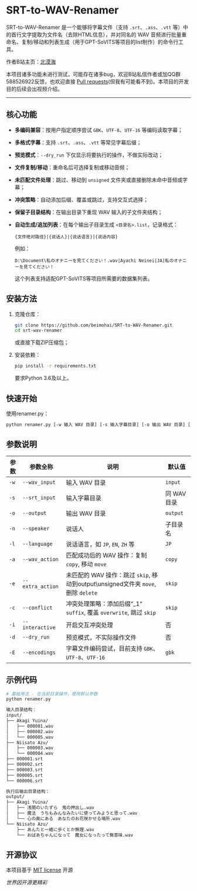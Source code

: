 # SRT-to-WAV-Renamer
SRT-to-WAV-Renamer 是一个能够将字幕文件（支持 `.srt`、`.ass`、`.vtt` 等）中的首行文字提取为文件名（去除HTML信息），并对同名的 WAV 音频进行批量重命名、复制/移动和列表生成（用于GPT-SoVITS等项目的list制作）的命令行工具。

作者B站主页：[北漠海](https://space.bilibili.com/1065768987)

本项目诸多功能未进行测试，可能存在诸多bug，欢迎B站私信作者或加QQ群588526922反馈，也欢迎直接 [Pull requests](https://github.com/beimohai/SRT-to-WAV-Renamer/pulls)(但我有可能看不到)。本项目的开发目的后续会出视频介绍。

---
## 核心功能

- **多编码兼容**：按用户指定顺序尝试 `GBK`、`UTF-8`、`UTF-16` 等编码读取字幕；
    
- **多格式字幕**：支持 `.srt`、`.ass`、`.vtt` 等常见字幕后缀；
    
- **预览模式**：`--dry_run` 下仅显示将要执行的操作，不做实际改动；
    
- **文件复制/移动**：重命名后可选择复制或移动音频；
    
- **未匹配文件处理**：跳过、移动到 `unsigned` 文件夹或直接删除未命中音频或字幕；
    
- **冲突策略**：自动添加后缀、覆盖或跳过，支持交互式选择；
    
- **保留子目录结构**：在输出目录下重现 WAV 输入的子文件夹结构；
    
- **自动生成/追加列表**：在每个输出子目录生成 `<目录名>.list`，记录格式：

    ```text
    {文件绝对路径}|{说话人}|{说话语言}|{说话内容}
    ```
    例如：
    ```text
    D:\Document\私のオナニーを見てください！.wav|Ayachi Neinei|JA|私のオナニーを見てください！
    ```
    这个列表支持适配GPT-SoVITS等项目所需要的数据集列表。

## 安装方法

1. 克隆仓库：
    
    ```bash
    git clone https://github.com/beimohai/SRT-to-WAV-Renamer.git
    cd srt-wav-renamer
    ```
    或直接下载ZIP压缩包；
2. 安装依赖：
    
    ```bash
    pip install -r requirements.txt
    ```
    要求Python 3.6及以上。
## 快速开始
使用renamer.py：
```bash
python renamer.py [-w 输入 WAV 目录] [-s 输入字幕目录] [-o 输出 WAV 目录] [-n 说话人] [-l 说话语言] [-a 匹配成功后的 WAV 操作] [-e 未匹配的 WAV 操作] [-c 冲突处理策略] [-i] [-d] [-E gbk/utf-8/utf-16]
```
## 参数说明

| 参数   | 参数全称             | 说明                                                               | 默认值      |
| ---- | ---------------- | ---------------------------------------------------------------- | -------- |
| `-w` | `--wav_input`    | 输入 WAV 目录                                                        | `input`  |
| `-s` | `--srt_input`    | 输入字幕目录                                                           | 同 WAV 目录 |
| `-o` | `--output`       | 输出 WAV 目录                                                        | `output` |
| `-n` | `--speaker`      | 说话人                                                              | 子目录名     |
| `-l` | `--language`     | 说话语言，如 `JP`, `EN`, `ZH` 等                                        | `JP`     |
| `-a` | `--wav_action`   | 匹配成功后的 WAV 操作：复制 `copy`, 移动 `move`                               | `copy`   |
| `-e` | `--extra_action` | 未匹配的 WAV 操作：跳过 `skip`, 移动到output\unsigned文件夹 `move`, 删除 `delete` | `skip`   |
| `-c` | `--conflict`     | 冲突处理策略：添加后缀“\_1“ `suffix`, 覆盖 `overwrite`, 跳过 `skip`             | `skip`   |
| `-i` | `--interactive`  | 开启交互冲突处理                                                         | 否        |
| `-d` | `--dry_run`      | 预览模式，不实际操作文件                                                     | 否        |
| `-E` | `--encodings`    | 字幕文件编码尝试，目前支持 `GBK`、`UTF-8`、`UTF-16`                             | `gbk`    |

## 示例代码

```bash
# 基础用法 - 在当前目录操作，使用默认参数
python renamer.py

输入目录结构：
input/
├── Akagi Yuina/
│   ├── 000001.wav
│   ├── 000002.wav
│   └── 000005.wav
├── Niisato Azu/
│   ├── 000003.wav
│   └── 000004.wav
├── 000001.srt
├── 000002.srt
├── 000003.srt
├── 000005.srt
└── 000006.srt

执行后输出目录结构：
output/
├── Akagi Yuina/
│   ├── 浅間のいたずら　鬼の押出し.wav
│   ├── 魔法　うちもみんなみたいに使ってみようと思って.wav
│   └── 心の奥にある　あなたのお花咲かせる場所.wav
└── Niisato Azu/
	├── あんたと一緒に歩くとか無理.wav
	└── おばあちゃんになって　魔女になったって無意味.wav
```
## 开源协议
本项目基于 [MIT license](https://github.com/beimohai/SRT-to-WAV-Renamer/blob/main/LICENSE) 开源

_世界因开源更精彩_
